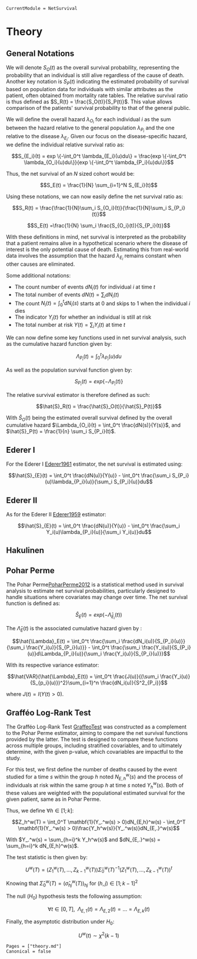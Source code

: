 ```@meta
CurrentModule = NetSurvival
```

# Theory

## General Notations

We will denote $S_O(t)$ as the overall survival probability, representing the probability that an individual is still alive regardless of the cause of death. Another key notation is $S_P(t)$ indicating the estimated probability of survival based on population data for individuals with similar attributes as the patient, often obtained from mortality rate tables. The relative survival ratio is thus defined as $S_R(t) = \frac{S_O(t)}{S_P(t)}$. This value allows comparison of the patients' survival probability to that of the general public.

We will define the overall hazard $\lambda_{O_i}$ for each individual $i$ as the sum between the hazard relative to the general population $\lambda_{P_i}$ and the one relative to the disease $\lambda_{E_i}$. Given our focus on the disease-specific hazard, we define the individual relative survival ratio as:

$$S_{E_i}(t) = exp \{-\int_0^t \lambda_{E_i}(u)du\} = \frac{exp \{-\int_0^t \lambda_{O_i}(u)du\}}{exp \{-\int_0^t \lambda_{P_i}(u)du\}}$$

Thus, the net survival of an $N$ sized cohort would be:

$$S_E(t) = \frac{1}{N} \sum_{i=1}^N S_{E_i}(t)$$

Using these notations, we can now easily define the net survival ratio as:

$$S_R(t) = \frac{\frac{1}{N}\sum_i S_{O_i}(t)}{\frac{1}{N}\sum_i S_{P_i}(t)}$$

$$S_E(t) =\frac{1}{N} \sum_i \frac{S_{O_i}(t)}{S_{P_i}(t)}$$

With these definitions in mind, net survival is interpreted as the probability that a patient remains alive in a hypothetical scenario where the disease of interest is the only potential cause of death. Estimating this from real-world data involves the assumption that the hazard $\lambda_{E_i}$ remains constant when other causes are eliminated. 

Some additional notations:

- The count number of events $dN_i(t)$ for individual $i$ at time $t$ 
- The total number of events $dN(t) = \sum_i dN_i(t)$
- The count $N_i(t) = \int_0^t dN_i(s)$ starts at 0 and skips to 1 when the individual $i$ dies
- The indicator $Y_i(t)$ for whether an individual is still at risk 
- The total number at risk $Y(t) = \sum_i Y_i(t)$ at time $t$

We can now define some key functions used in net survival analysis, such as the cumulative hazard function given by: 

$$\Lambda_{P_i}(t) = \int_0^t \lambda_{P_i}(u)du$$

As well as the population survival function given by:

$$S_{P_i}(t) = exp\{-\Lambda_{P_i}(t)\}$$

The relative survival estimator is therefore defined as such:

$$\hat{S}_R(t) = \frac{\hat{S}_O(t)}{\hat{S}_P(t)}$$

With $\hat{S}_O(t)$ being the estimated overall survival defined by the overall cumulative hazard $\Lambda_{O_i}(t) = \int_0^t \frac{dN(s)}{Y(s)}$, and $\hat{S}_P(t) = \frac{1}{n} \sum_i S_{P_i}(t)$.

## Ederer I

For the Ederer I [Ederer1961](@cite) estimator, the net survival is estimated using:

$$\hat{S}_{E}(t) = \int_0^t \frac{dN(u)}{Y(u)} - \int_0^t \frac{\sum_i S_{P_i}(u)\lambda_{P_i}(u)}{\sum_i S_{P_i}(u)}du$$

## Ederer II

As for the Ederer II [Ederer1959](@cite) estimator:

$$\hat{S}_{E}(t) = \int_0^t \frac{dN(u)}{Y(u)} - \int_0^t \frac{\sum_i Y_i(u)\lambda_{P_i}(u)}{\sum_i Y_i(u)}du$$

## Hakulinen

## Pohar Perme

The Pohar Perme[PoharPerme2012](@cite) is a statistical method used in survival analysis to estimate net survival probabilities, particularly designed to handle situations where covariates may change over time. The net survival function is defined as:

$$\hat{S}_{E}(t) = exp(-\hat{\Lambda}_{E_i}(t))$$

The $\hat{\Lambda}_E(t)$ is the associated cumulative hazard given by : 

$$\hat{\Lambda}_E(t) = \int_0^t \frac{\sum_i \frac{dN_i(u)}{S_{P_i}(u)}}{\sum_i \frac{Y_i(u)}{S_{P_i}(u)}} - \int_0^t \frac{\sum_i \frac{Y_i(u)}{S_{P_i}(u)}d\Lambda_{P_i}(u)}{\sum_i \frac{Y_i(u)}{S_{P_i}(u)}}$$

With its respective variance estimator:

$$\hat{VAR}(\hat{\Lambda}_E(t)) = \int_0^t \frac{J(u)}{(\sum_i \frac{Y_i(u)}{S_{p_i}(u)})^2}\sum_{i=1}^n \frac{dN_i(u)}{S^2_{P_i}}$$

where $J(t) = I(Y(t) > 0)$.

## Grafféo Log-Rank Test

The Grafféo Log-Rank Test [GraffeoTest](@cite) was constructed as a complement to the Pohar Perme estimator, aiming to compare the net survival functions provided by the latter. The test  is designed to compare these functions across multiple groups, including stratified covariables, and to ultimately determine, with the given p-value, which covariables are impactful to the study. 

For this test, we first define the number of deaths caused by the event studied for a time $s$ within the group $h$ noted $N_{E,h}^w(s)$ and the process of individuals at risk within the same group $h$ at time $s$ noted $Y_h^w(s)$. Both of these values are weighted with the populational estimated survival for the given patient, same as in Pohar Perme. 

Thus, we define $\forall h \in [1;k]$:

$$Z_h^w(T) = \int_0^T \mathbf{1}(Y_.^w(s) > 0)dN_{E,h}^w(s) - \int_0^T \mathbf{1}(Y_.^w(s) > 0)\frac{Y_h^w(s)}{Y_.^w(s)}dN_{E,.}^w(s)$$

With $Y_.^w(s) = \sum_{h=i}^k Y_h^w(s)$ and $dN_{E,.}^w(s) = \sum_{h=i}^k dN_{E,h}^w(s)$.

The test statistic is then given by:

$$U^w(T) = (Z_1^w(T), ..., Z_{k-1}^w(T)) \hat{\Sigma}_0^w(T)^{-1} (Z_1^w(T), ..., Z_{k-1}^w(T))^t$$

Knowing that $\hat{\Sigma}_0^w(T) = (\hat{\sigma}^w_{hj}(T))_{hj}$ for $(h,j) \in [1;k-1]^2$

The null $(H_0)$ hypothesis tests the following assumption:

$$\forall t \in [0,T], \; \; \Lambda_{E,1}(t) = \Lambda_{E,2}(t) = ... = \Lambda_{E,k}(t)$$

Finally, the asymptotic distribution under $H_0$:

$$U^w(t) \sim \chi^2(k-1)$$


```@bibliography
Pages = ["theory.md"]
Canonical = false
```